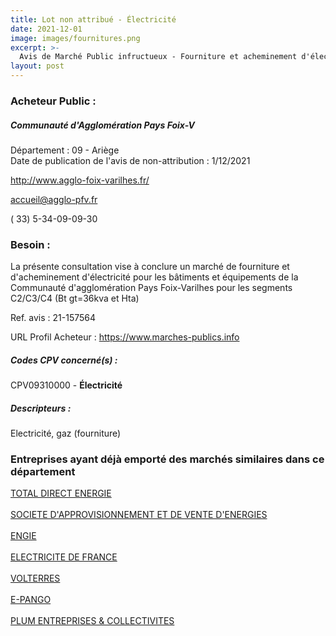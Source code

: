 ```yaml
---
title: Lot non attribué - Électricité
date: 2021-12-01
image: images/fournitures.png
excerpt: >-
  Avis de Marché Public infructueux - Fourniture et acheminement d'électricité pour les bâtiments et équipements de segments C2/C3/C4 (Bt gt=36kva et Hta)
layout: post
---
```


### Acheteur Public :
##### Communauté d'Agglomération Pays Foix-V
Département : 09 - Ariège<br/>
Date de publication de l'avis de non-attribution : 1/12/2021


http://www.agglo-foix-varilhes.fr/

accueil@agglo-pfv.fr

( 33) 5-34-09-09-30
### Besoin :

La présente consultation vise à conclure un marché de fourniture et d'acheminement d'électricité pour les bâtiments et équipements de la Communauté d'agglomération Pays Foix-Varilhes pour les segments C2/C3/C4 (Bt gt=36kva et Hta)

Ref. avis : 21-157564

URL Profil Acheteur : https://www.marches-publics.info

##### Codes CPV concerné(s) :
CPV09310000 - **Électricité** <br/>

##### Descripteurs :
Electricité, gaz (fourniture) <br/>

### Entreprises ayant déjà emporté des marchés similaires dans ce département
<a href="/entreprise-561/siren-442395448">TOTAL DIRECT ENERGIE</a><br/><br/>
<a href="/entreprise-571/siren-530609668">SOCIETE D'APPROVISIONNEMENT ET DE VENTE D'ENERGIES</a><br/><br/>
<a href="/entreprise-572/siren-542107651">ENGIE</a><br/><br/>
<a href="/entreprise-572/siren-552081317">ELECTRICITE DE FRANCE</a><br/><br/>
<a href="/entreprise-575/siren-789740768">VOLTERRES</a><br/><br/>
<a href="/entreprise-578/siren-817840762">E-PANGO</a><br/><br/>
<a href="/entreprise-580/siren-838175982">PLUM ENTREPRISES & COLLECTIVITES</a><br/><br/>

